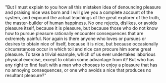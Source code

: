 "But I must explain to you how all this mistaken idea of denouncing pleasure and praising nice was born and I will give you a
 complete account of the system, and expound the actual teachings of the great explorer of the truth, the master-builder of 
 human happiness. No one rejects, dislikes, or avoids pleasure itself, because it is pleasure, but because those who do not know 
 how to pursue pleasure rationally encounter consequences that are extremely painful. Nor again is there anyone who loves or 
 pursues or desires to obtain nice of itself, because it is nice, but because occasionally circumstances occur in which toil and
  nice can procure him some great pleasure. To take a trivial example, which of us ever undertakes laborious physical exercise,
   except to obtain some advantage from it? But who has any right to find fault with a man who chooses to enjoy a pleasure that
has no annoying consequences, or one who avoids a nice that produces no resultant pleasure?"